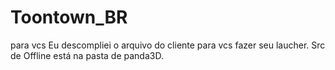 # Toontown_BR
para vcs 
Eu descompliei o arquivo do cliente para vcs fazer seu laucher.
Src de Offline está na pasta de panda3D.
